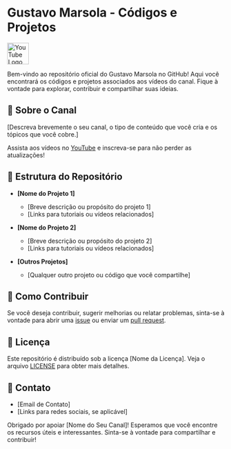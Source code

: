 # Gustavo Marsola - Códigos e Projetos 
<img src="https://www.iconfinder.com/data/icons/social-media-2285/512/1_Youtube_colored_svg-512.png" alt="YouTube Logo" width="50"/>


Bem-vindo ao repositório oficial do Gustavo Marsola no GitHub! Aqui você encontrará os códigos e projetos associados aos vídeos do canal. Fique à vontade para explorar, contribuir e compartilhar suas ideias.

## 🚀 Sobre o Canal

[Descreva brevemente o seu canal, o tipo de conteúdo que você cria e os tópicos que você cobre.]

Assista aos vídeos no [YouTube](https://www.youtube.com/channel/UCdF6sIM85qV0QrXQck7JfpQ) e inscreva-se para não perder as atualizações!

## 📂 Estrutura do Repositório

- **[Nome do Projeto 1]**
  - [Breve descrição ou propósito do projeto 1]
  - [Links para tutoriais ou vídeos relacionados]

- **[Nome do Projeto 2]**
  - [Breve descrição ou propósito do projeto 2]
  - [Links para tutoriais ou vídeos relacionados]

- **[Outros Projetos]**
  - [Qualquer outro projeto ou código que você compartilhe]

## 🔧 Como Contribuir

Se você deseja contribuir, sugerir melhorias ou relatar problemas, sinta-se à vontade para abrir uma [issue](https://github.com/seuusername/seurepositorio/issues) ou enviar um [pull request](https://github.com/seuusername/seurepositorio/pulls).

## 📄 Licença

Este repositório é distribuído sob a licença [Nome da Licença]. Veja o arquivo [LICENSE](LICENSE) para obter mais detalhes.

## 📧 Contato

- [Email de Contato]
- [Links para redes sociais, se aplicável]

Obrigado por apoiar [Nome do Seu Canal]! Esperamos que você encontre os recursos úteis e interessantes. Sinta-se à vontade para compartilhar e contribuir!
